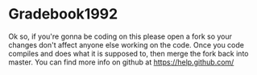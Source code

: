 # Gradebook1992

Ok so, if you're gonna be coding on this please open a fork so your changes don't affect anyone else working on the code.
Once you code compiles and does what it is supposed to, then merge the fork back into master.
You can find more info on github at https://help.github.com/
